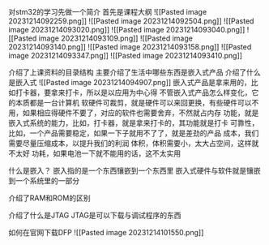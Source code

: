 对stm32的学习先做一个简介
首先是课程大纲
![[Pasted image 20231214092259.png]]
![[Pasted image 20231214092504.png]]
![[Pasted image 20231214093020.png]]
![[Pasted image 20231214093040.png]]
![[Pasted image 20231214093109.png]]
![[Pasted image 20231214093140.png]]
![[Pasted image 20231214093158.png]]
![[Pasted image 20231214093347.png]]
![[Pasted image 20231214093410.png]]

介绍了上课资料的目录结构
主要介绍了生活中哪些东西是嵌入式产品
介绍了什么是嵌入式
![[Pasted image 20231214094907.png]]
嵌入式产品是拿来用的，比如打卡器，要拿来打卡，所以是以应用为中心得
不管嵌入式产品怎么样变化，它的本质都是一台计算机
软硬件可裁剪，就是硬件可以来回更换，有些硬件可以不用，如果相应得硬件不要了，对应的软件也需要舍弃，不然就占内存
功能，就是嵌入式系统的能力，比如，打卡器，就是拿来打卡的，其功能就是打卡
可靠性，比如，一个产品需要稳定，如果一下子就用不了了，就是差劲的产品
成本，我们需要尽量压缩成本，以提升我们的利润
体积，体积需要小，太大占空间，这样就不太好
功耗，如果电池一下就不能用的话，这不太实用

什么是嵌入？
嵌入指的是一个东西镶嵌到一个东西里
嵌入式硬件与软件就是镶嵌到一个系统里的一部分

介绍了RAM和ROM的区别

介绍了什么是JTAG
JTAG是可以下载与调试程序的东西

如何在官网下载DFP
![[Pasted image 20231214101550.png]]
